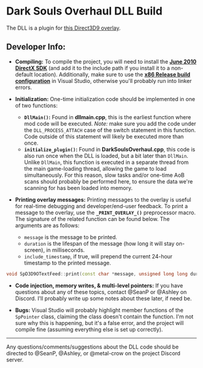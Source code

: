 # Dark Souls Overhaul DLL Build  

The DLL is a plugin for [this Direct3D9 overlay](https://github.com/SeanPesce/Direct3D9-Overlay).  

## Developer Info:  

* **Compiling:** To compile the project, you will need to install the **[June 2010 DirectX SDK](https://www.microsoft.com/en-us/download/details.aspx?id=6812)** (and add it to the include path if you install it to a non-default location).  Additionally, make sure to use the **[x86 Release build configuration](http://i.imgur.com/3FfTwYQ.png)** in Visual Studio, otherwise you'll probably run into linker errors.  

* **Initialization:** One-time initialization code should be implemented in one of two functions:  
  * **`DllMain()`:** Found in **dllmain.cpp**, this is the earliest function where mod code will be executed. *Note:* make sure you add the code under the `DLL_PROCESS_ATTACH` case of the switch statement in this function. Code outside of this statement will likely be executed more than once.  
  * **`initialize_plugin()`:** Found in **DarkSoulsOverhaul.cpp**, this code is also run once when the DLL is loaded, but a bit later than `DllMain`. Unlike `DllMain`, this function is executed in a separate thread from the main game-loading thread, allowing the game to load simultaneously. For this reason, slow tasks and/or one-time AoB scans should probably be performed here, to ensure the data we're scanning for has been loaded into memory.  

* **Printing overlay messages:** Printing messages to the overlay is useful for real-time debugging and developer/end-user feedback. To print a message to the overlay, use the **`_PRINT_OVERLAY_()`** preprocessor macro. The signature of the related function can be found below. The arguments are as follows:    
  * `message` is the message to be printed.
  * `duration` is the lifespan of the message (how long it will stay on-screen), in milliseconds.
  * `include_timestamp`, if true, will prepend the current 24-hour timestamp to the printed message.  

```c++
void SpD3D9OTextFeed::print(const char *message, unsigned long long duration, bool include_timestamp)
```

* **Code injection, memory writes, & multi-level pointers:** If you have questions about any of these topics, contact @SeanP or @Ashley on Discord. I'll probably write up some notes about these later, if need be.  

* **Bugs:** Visual Studio will probably highlight member functions of the `SpPointer` class, claiming the class doesn't contain the function. I'm not sure why this is happening, but it's a false error, and the project will compile fine (assuming everything else is set up correctly).  
 
 
 __________
 
 
 Any questions/comments/suggestions about the DLL code should be directed to @SeanP, @Ashley, or @metal-crow on the project Discord server.  
 
